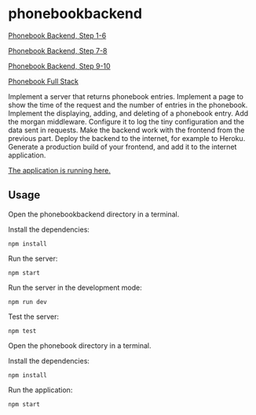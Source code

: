# phonebookbackend
[Phonebook Backend, Step 1-6](https://fullstackopen.com/en/part3/node_js_and_express#exercises-3-1-3-6)

[Phonebook Backend, Step 7-8](https://fullstackopen.com/en/part3/node_js_and_express#exercises-3-7-3-8)

[Phonebook Backend, Step 9-10](https://fullstackopen.com/en/part3/deploying_app_to_internet#exercises-3-9-3-11)

[Phonebook Full Stack](https://fullstackopen.com/en/part3/deploying_app_to_internet#exercises-3-9-3-11)

Implement a server that returns phonebook entries. Implement a page to show the time of the request and the number of entries in the phonebook. Implement the displaying, adding, and deleting of a phonebook entry. Add the morgan middleware. Configure it to log the tiny configuration and the data sent in requests. Make the backend work with the frontend from the previous part. Deploy the backend to the internet, for example to Heroku. Generate a production build of your frontend, and add it to the internet application.

[The application is running here.](https://still-hollows-11677.herokuapp.com/)

## Usage
Open the phonebookbackend directory in a terminal.

Install the dependencies:

```
npm install
```

Run the server:

```
npm start
```

Run the server in the development mode:

```
npm run dev
```

Test the server:

```
npm test
```


Open the phonebook directory in a terminal.

Install the dependencies:

```
npm install
```

Run the application:
```
npm start
```
